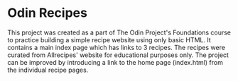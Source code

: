 # Odin Recipes

This project was created as a part of The Odin Project's Foundations course to practice building a simple recipe website using only basic HTML. It contains a main index page which has links to 3 recipes. The recipes were curated from Allrecipes' website for educational purposes only. The project can be improved by introducing a link to the home page (index.html) from the individual recipe pages.